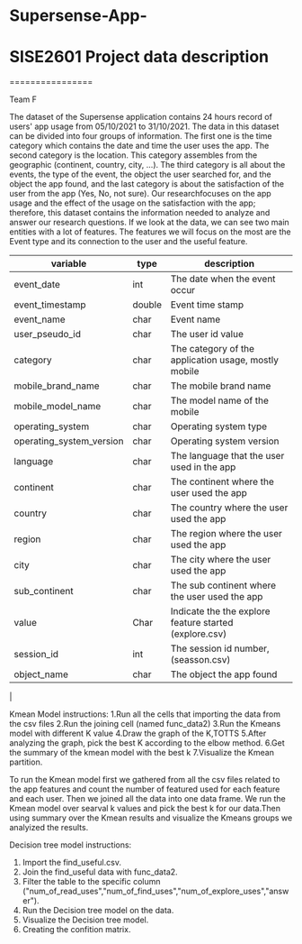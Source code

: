 # Supersense-App-
# SISE2601 Project data description
================

Team F

The dataset of the Supersense application contains 24 hours record of users' app usage from 05/10/2021 to 31/10/2021.
The data in this dataset can be divided into four groups of information. The first one is the time category which contains
the date and time the user uses the app. The second category is the location. This category assembles from the geographic
(continent, country, city, …). The third category is all about the events, the type of the event, the object the user 
searched for, and the object the app found, and the last category is about the satisfaction of the user from the app 
(Yes, No, not sure). Our researchfocuses on the app usage and the effect of the usage on the satisfaction with the app;
therefore, this dataset contains the information needed to analyze and answer our research questions. If we look at 
the data, we can see two main entities with a lot of features. The features we will focus on the most are the Event
type and its connection to the user and the useful feature.


| variable | type | description | 
| -------- | ---- | ---------- | 
| event_date| int | The date when the event occur |
| event_timestamp | double | Event time stamp |
| event_name | char | Event name |
| user_pseudo_id | char | The user id value|
| category | char | The category of the application usage, mostly mobile |
| mobile_brand_name | char | The mobile brand name |
| mobile_model_name | char | The model name of the mobile |
| operating_system | char | Operating system type |
| operating_system_version | char | Operating system version |
| language  | char | The language that the user used in the app|
| continent | char | The continent where the user used the app |
| country | char | The country where the user used the app |
| region | char | The region where the user used the app |
| city | char | The city where the user used the app |
| sub_continent | char | The sub continent where the user used the app |
| value  | Char | Indicate the the explore feature started (explore.csv)|
| session_id | int | The session id number,(seasson.csv) |
| object_name | char | The object the app found |
|



Kmean Model instructions:
1.Run all the cells that importing the data from the csv files
2.Run the joining cell (named func_data2)
3.Run the Kmeans model with different K value
4.Draw the graph of the K,TOTTS
5.After analyzing the graph, pick the best K according to the elbow method.
6.Get the summary of the kmean model with the best k
7.Visualize the Kmean partition.

To run the Kmean model first we gathered from all the csv files related to the app features and count the number of featured used for each feature and each user. Then we joined all the data into one data frame. We run the Kmean model over searval k values and pick the best k for our data.Then using summary over the Kmean results and visualize the Kmeans groups we analyized the results.


Decision tree model instructions:
1. Import the find_useful.csv.
2. Join the find_useful data with func_data2.
3. Filter the table to the specific column ("num_of_read_uses","num_of_find_uses","num_of_explore_uses","answer").
4. Run the Decision tree model on the data.
5. Visualize the Decision tree model.
6. Creating the confition matrix.
